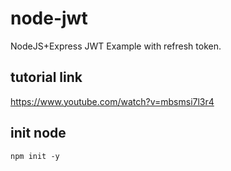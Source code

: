 # node-jwt
NodeJS+Express JWT Example with refresh token.

## tutorial link
https://www.youtube.com/watch?v=mbsmsi7l3r4

## init node
```node
npm init -y
